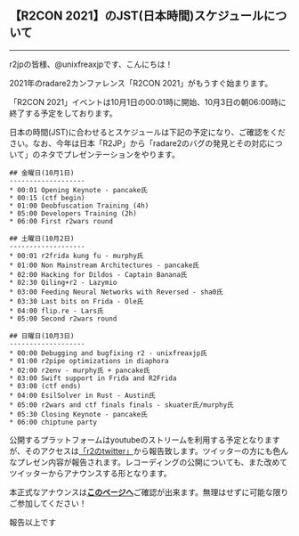 ## 【R2CON 2021】のJST(日本時間)スケジュールについて

---

r2jpの皆様、@unixfreaxjpです、こんにちは！

2021年のradare2カンファレンス「R2CON 2021」がもうすぐ始まります。

「R2CON 2021」イベントは10月1日の00:01時に開始、10月3日の朝06:00時に終了する予定をしております。

日本の時間(JST)に合わせるとスケジュールは下記の予定になり、ご確認をください。なお、今年は日本「R2JP」から「radare2のバグの発見とその対応について」のネタでプレゼンテーションをやります。

```
## 金曜日(10月1日)
-------------------
* 00:01 Opening Keynote - pancake氏
* 00:15 (ctf begin)
* 01:00 Deobfuscation Training (4h)
* 05:00 Developers Training (2h)
* 06:00 First r2wars round

## 土曜日(10月2日)
-------------------
* 00:01 r2frida kung fu - murphy氏
* 01:00 Non Mainstream Architectures - pancake氏
* 02:00 Hacking for Dildos - Captain Banana氏
* 02:30 Qiling+r2 - Lazymio
* 03:00 Feeding Neural Networks with Reversed - sha0氏
* 03:30 Last bits on Frida - Ole氏
* 04:00 flip.re - Lars氏
* 05:00 Second r2wars round

## 日曜日(10月3日)
-------------------
* 00:00 Debugging and bugfixing r2 - unixfreaxjp氏
* 01:00 r2pipe optimizations in diaphora
* 02:00 r2env - murphy氏 + pancake氏
* 03:00 Swift support in Frida and R2Frida
* 03:00 (ctf ends)
* 04:00 EsilSolver in Rust - Austin氏
* 05:00 r2wars and ctf finals finals - skuater氏/murphy氏
* 05:30 Closing Keynote - pancake氏
* 06:00 chiptune party
```

公開するプラットフォームはyoutubeのストリームを利用する予定となりますが、そのアクセスは[「r2のtwitter」](https://twitter.com/radareorg)から報告致します。ツイッターの方にも色んなプレゼン内容が報告されます。レコーディングの公開についても、また改めてツイッターからアナウンスする形となります。

本正式なアナウンスは[**このページへ**](https://rada.re/con/2021/)ご確認が出来ます。無理はせずに可能な限りご参加してください！

報告以上です

